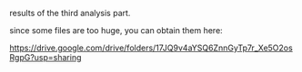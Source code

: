 results of the third analysis part.

since some files are too huge, you can obtain them here:

https://drive.google.com/drive/folders/17JQ9v4aYSQ6ZnnGyTp7r_Xe5O2osRgpG?usp=sharing
